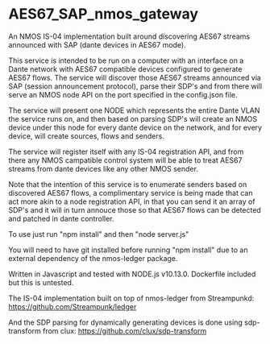 # AES67_SAP_nmos_gateway
An NMOS IS-04 implementation built around discovering AES67 streams announced with SAP (dante devices in AES67 mode).

This service is intended to be run on a computer with an interface on a Dante network with AES67 compatible devices configured
to generate AES67 flows. The service will discover those AES67 streams announced via SAP (session announcement protocol), parse their SDP's
and from there will serve an NMOS node API on the port specified in the config.json file.

The service will present one NODE which represents the entire Dante VLAN the service runs on, and then based on parsing SDP's will create
an NMOS device under this node for every dante device on the network, and for every device, will create sources, flows and senders.

The service will register itself with any IS-04 registration API, and from there any NMOS campatible control system will be able to treat AES67 streams from dante devices like any other NMOS sender.

Note that the intention of this service is to enumerate senders based on discovered AES67 flows, a complimentary service is being made that can act more akin to a node registration API, in that you can send it an array of SDP's and it will in turn annouce those so that AES67 flows can be detected and patched in dante controller.

To use just run "npm install" and then "node server.js"

You will need to have git installed before running "npm install" due to an external dependency of the nmos-ledger package.

Written in Javascript and tested with NODE.js v10.13.0.
Dockerfile included but this is untested.

The IS-04 implementation built on top of nmos-ledger from Streampunkd:
https://github.com/Streampunk/ledger

And the SDP parsing for dynamically generating devices is done using sdp-transform from clux:
https://github.com/clux/sdp-transform
